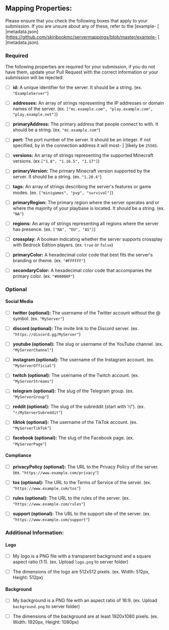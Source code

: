 ## Mapping Properties:
Please ensure that you check the following boxes that apply to your submission. If you are unsure about any of these, refer to the [example- [ ]metadata.json](https://github.com/skinbookmc/servermappings/blob/master/example- [ ]metadata.json).

### Required
The following properties are required for your submission, if you do not have them, update your Pull Request with the correct information or your submission will be rejected:

  - [ ] **id:** A unique identifier for the server. It should be a string. (ex. `"ExampleServer"`)

  - [ ] **addresses:** An array of strings representing the IP addresses or domain names of the server. (ex. `["mc.example.com", "play.example.com", "play.example.net"]`)

  - [ ] **primaryAddress:** The primary address that people connect to with. It should be a string. (ex. `"mc.example.com"`)

  - [ ] **port:** The port number of the server. It should be an integer. If not specified, by in the connection address it will most- [ ]likely be `25565`.

  - [ ] **versions:** An array of strings representing the supported Minecraft versions. (ex.`["1.8", "1.16.5", "1.17"]`)

  - [ ] **primaryVersion:** The primary Minecraft version supported by the server. It should be a string. (ex. `"1.20.4"`)

  - [ ] **tags:** An array of strings describing the server's features or game modes. (ex. `["minigames", "pvp", "survival"]`)

  - [ ] **primaryRegion:** The primary region where the server operates and or where the majority of your playbase is located. It should be a string. (ex. `"NA"`)

  - [ ] **regions:** An array of strings representing all regions where the server has presence. (ex. `["NA", "EU", "AS"]`)

  - [ ] **crossplay:** A boolean indicating whether the server supports crossplay with Bedrock Edition players. (ex. `true` or `false`)

  - [ ] **primaryColor:** A hexadecimal color code that best fits the server's branding or theme. (ex. `"#FFFFFF"`)

  - [ ] **secondaryColor:** A hexadecimal color code that accompanies the primary color. (ex. `"#00000F"`)

### Optional

#### Social Media
- [ ] **twitter (optional):** The username of the Twitter account without the @ symbol. (ex. `"MyServer"`)

- [ ] **discord (optional):** The invite link to the Discord server. (ex. `"https://discord.gg/MyServer"`)

- [ ] **youtube (optional):** The slug or username of the YouTube channel. (ex. `"MyServerChannel"`)

- [ ] **instagram (optional):** The username of the Instagram account. (ex. `"MyServerOfficial"`)

- [ ] **twitch (optional):** The username of the Twitch account. (ex. `"MyServerStreams"`)

- [ ] **telegram (optional):** The slug of the Telegram group. (ex. `"MyServerGroup"`)

- [ ] **reddit (optional):** The slug of the subreddit (start with 'r/'). (ex. `"r/MyServerSubreddit"`)

- [ ] **tiktok (optional):** The username of the TikTok account. (ex. `"MyServerTikTok"`)

- [ ] **facebook (optional):** The slug of the Facebook page. (ex. `"MyServerPage"`)


#### Compliance
- [ ] **privacyPolicy (optional):** The URL to the Privacy Policy of the server. (ex. `"https://www.example.com/privacy"`)

- [ ] **tos (optional):** The URL to the Terms of Service of the server. (ex. `"https://www.example.com/tos"`)

- [ ] **rules (optional):** The URL to the rules of the server. (ex. `"https://www.example.com/rules"`)

- [ ] **support (optional):** The URL to the support site of the server. (ex. `"https://www.example.com/support"`)

### Additional Information:

#### Logo

- [ ] My logo is a PNG file with a transparent background and a square aspect ratio (1:1). (ex. Upload `logo.png` to server folder)

- [ ] The dimensions of the logo are 512x512 pixels. (ex. Width: 512px, Height: 512px)

#### Background

- [ ] My background is a PNG file with an aspect ratio of 16:9. (ex. Upload `background.png` to server folder)

- [ ] The dimensions of the background are at least 1920x1080 pixels. (ex. Width: 1920px, Height: 1080px)
